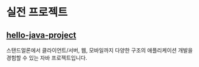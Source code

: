 # 실전 프로젝트 

## [hello-java-project](https://github.com/eomcs-projects/hello-java-project)

스탠드얼론에서 클라이언트/서버, 웹, 모바일까지 다양한 구조의 애플리케이션 개발을 경험할 수 있는 자바 프로젝트입니다.

